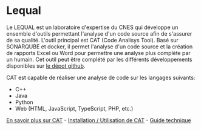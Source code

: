 # Lequal

Le LEQUAL est un laboratoire d'expertise du CNES qui développe un ensemble
d'outils permettant l'analyse d'un code source afin de s'assurer de sa
qualité. L'outil principal est CAT (Code Analisys Tool). Basé sur SONARQUBE et
docker, il permet l'analyse d'un code source et la création de rapports Excel ou
Word pour permettre une analyse plus complète par un humain. Cet outil peut être
complété par les différents développements disponibles sur
[le dépot github](https://github.com/lequal).

CAT est capable de réaliser une analyse de code sur les langages suivants:

- C++
- Java
- Python
- Web (HTML, JavaScript, TypeScript, PHP, etc.)

[En savoir plus sur CAT](cat) -
[Installation / Utilisation de CAT](how-to-use-cat) -
[Guide technique](tech-guide)
